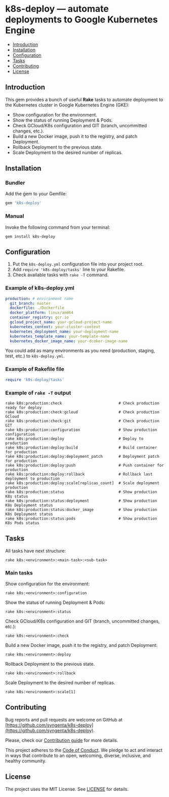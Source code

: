# k8s-deploy — automate deployments to Google Kubernetes Engine

- [Introduction](#introduction)
- [Installation](#installation)
- [Configuration](#configuration)
- [Tasks](#tasks)
- [Contributing](#contributing)
- [License](#license)

## Introduction

This gem provides a bunch of useful **Rake** tasks to automate deployment to the Kubernetes cluster in Google Kubernetes Engine (GKE):

- Show configuration for the environment.
- Show the status of running Deployment & Pods.
- Check GCloud/K8s configuration and GIT (branch, uncommitted changes, etc.).
- Build a new Docker image, push it to the registry, and patch Deployment.
- Rollback Deployment to the previous state.
- Scale Deployment to the desired number of replicas.

## Installation

### Bundler

Add the gem to your Gemfile:

```ruby
gem 'k8s-deploy'
```

### Manual

Invoke the following command from your terminal:

```shell
gem install k8s-deploy
```

## Configuration

1. Put the `k8s-deploy.yml` configuration file into your project root.
2. Add `require 'k8s-deploy/tasks'` line to your Rakefile.
3. Check available tasks with `rake -T` command.

### Example of k8s-deploy.yml

```yml
production: # environment name
  git_branch: master
  dockerfile: ./Dockerfile
  docker_platform: linux/amd64
  container_registry: gcr.io
  gcloud_project_name: your-gcloud-project-name
  kubernetes_context: your-cluster-context
  kubernetes_deployment_name: your-deployment-name
  kubernetes_template_name: your-template-name
  kubernetes_docker_image_name: your-dcoker-image-name
```

You could add as many environments as you need (production, staging, test, etc.) to `k8s-deploy.yml`.

### Example of Rakefile file

```ruby
require 'k8s-deploy/tasks'
```

### Example of `rake -T` output

```shell
rake k8s:production:check                         # Check production ready for deploy
rake k8s:production:check:gcloud                  # Check production GCloud
rake k8s:production:check:git                     # Check production GIT
rake k8s:production:configuration                 # Show production configuration
rake k8s:production:deploy                        # Deploy to production
rake k8s:production:deploy:build                  # Build container for production
rake k8s:production:deploy:deployment_patch       # Deployment patch for production
rake k8s:production:deploy:push                   # Push container for production
rake k8s:production:deploy:rollback               # Rollback last deployment to production
rake k8s:production:deploy:scale[replicas_count]  # Scale deployment production
rake k8s:production:status                        # Show production K8s status
rake k8s:production:status:deployment             # Show production K8s Deployment status
rake k8s:production:status:docker_image           # Show production K8s Deployment status
rake k8s:production:status:pods                   # Show production K8s Pods status
```

## Tasks

All tasks have next structure:

```shell
rake k8s:<environment>:<main-task>:<sub-task>
```

### Main tasks

Show configuration for the environment:

```shell
rake k8s:<environment>:configuration
```

Show the status of running Deployment & Pods:

```shell
rake k8s:<environment>:status
```

Check GCloud/K8s configuration and GIT (branch, uncommitted changes, etc.):

```shell
rake k8s:<environment>:check
```

Build a new Docker image, push it to the registry, and patch Deployment:

```shell
rake k8s:<environment>:deploy
```

Rollback Deployment to the previous state.

```shell
rake k8s:<environment>:rollback
```

Scale Deployment to the desired number of replicas.

```shell
rake k8s:<environment>:scale[1]
```

## Contributing

Bug reports and pull requests are welcome on GitHub at [https://github.com/syngenta/k8s-deploy](https://github.com/syngenta/k8s-deploy).

Please, check our [Contribution guide](CONTRIBUTING.md) for more details.

This project adheres to the [Code of Conduct](CODE_OF_CONDUCT.md). We pledge to act and interact in ways that contribute to an open, welcoming, diverse, inclusive, and healthy community.

## License

The project uses the MIT License. See [LICENSE](LICENSE) for details.
